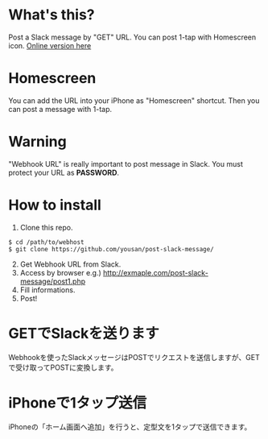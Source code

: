 # What's this?
Post a Slack message by "GET" URL.
You can post 1-tap with Homescreen icon.
[Online version here](https://one-tap.l2tp.org)

# Homescreen
You can add the URL into your iPhone as "Homescreen" shortcut.
Then you can post a message with 1-tap.

# Warning
"Webhook URL" is really important to post message in Slack.
You must protect your URL as **PASSWORD**.

# How to install

1. Clone this repo.
```
$ cd /path/to/webhost
$ git clone https://github.com/yousan/post-slack-message/
```
2. Get Webhook URL from Slack. 
3. Access by browser e.g.) http://exmaple.com/post-slack-message/post1.php
4. Fill informations.
5. Post!

# GETでSlackを送ります
Webhookを使ったSlackメッセージはPOSTでリクエストを送信しますが、GETで受け取ってPOSTに変換します。


# iPhoneで1タップ送信
iPhoneの「ホーム画面へ追加」を行うと、定型文を1タップで送信できます。
